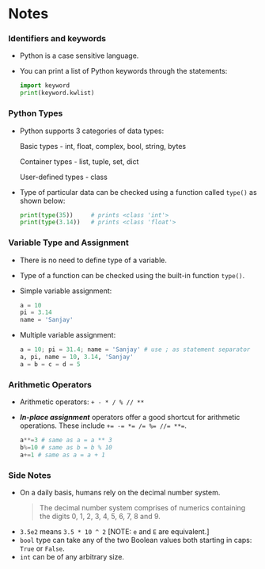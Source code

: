 # Notes

### Identifiers and keywords

- Python is a case sensitive language.
- You can print a list of Python keywords through the statements:

    ```python
    import keyword
    print(keyword.kwlist)
    ```

### Python Types

- Python supports 3 categories of data types:
    
    Basic types - int, float, complex, bool, string, bytes

    Container types - list, tuple, set, dict
    
    User-defined types - class
    
- Type of particular data can be checked using a function called `type()` as shown below:

    ```python
    print(type(35))     # prints <class 'int'>
    print(type(3.14))   # prints <class 'float'>
    ```

### Variable Type and Assignment

- There is no need to define type of a variable.
- Type of a function can be checked using the built-in function `type()`.
- Simple variable assignment:

    ```python
    a = 10
    pi = 3.14
    name = 'Sanjay'
    ```

- Multiple variable assignment:

    ```python
    a = 10; pi = 31.4; name = 'Sanjay' # use ; as statement separator
    a, pi, name = 10, 3.14, 'Sanjay'
    a = b = c = d = 5
    ```

### Arithmetic Operators

- Arithmetic operators: `+ - * / % // **`
- ***In-place assignment*** operators offer a good shortcut for arithmetic operations. These include `+= -= *= /= %= //= **=`.

    ```python
    a**=3 # same as a = a ** 3
    b%=10 # same as b = b % 10
    a+=1 # same as a = a + 1
    ```

### Side Notes

- On a daily basis, humans rely on the decimal number system. 
    > The decimal number system comprises of numerics containing the digits 0, 1, 2, 3, 4, 5, 6, 7, 8 and 9.
- `3.5e2` means `3.5 * 10 ^ 2` [NOTE: `e` and `E` are equivalent.]
- `bool` type can take any of the two Boolean values both starting in caps: `True` or `False`.
- `int` can be of any arbitrary size.

